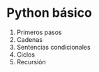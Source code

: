 # Python básico

1.   Primeros pasos
2.   Cadenas
3.   Sentencias condicionales
4.   Ciclos
5.   Recursión



